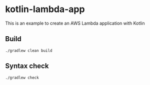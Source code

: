 # kotlin-lambda-app

This is an example to create an AWS Lambda application with Kotlin

## Build

    ./gradlew clean build

## Syntax check

    ./gradlew check
